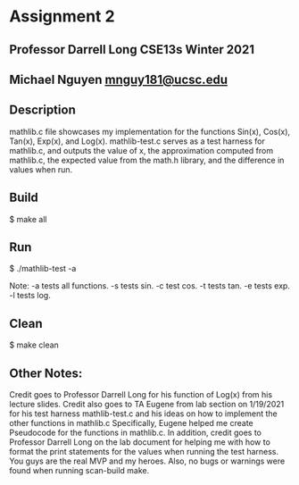 # Assignment 2
## Professor Darrell Long CSE13s Winter 2021
## Michael Nguyen mnguy181@ucsc.edu

## Description
mathlib.c file showcases my implementation for the functions Sin(x), Cos(x), Tan(x), Exp(x), and Log(x).
mathlib-test.c serves as a test harness for mathlib.c, and outputs the value of x, the approximation computed
from mathlib.c, the expected value from the math.h library, and the difference in values when run.

## Build
$ make all

## Run
$ ./mathlib-test -a

Note: -a tests all functions. -s tests sin. -c test cos. -t tests tan. -e tests exp. -l tests log.

## Clean
$ make clean

## Other Notes:
Credit goes to Professor Darrell Long for his function of Log(x) from his lecture slides. Credit also goes to
TA Eugene from lab section on 1/19/2021 for his test harness mathlib-test.c and his ideas on how to implement
the other functions in mathlib.c Specifically, Eugene helped me create Pseudocode for the functions in mathlib.c.
In addition, credit goes to Professor Darrell Long on the lab document for helping me with how to format
the print statements for the values when running the test harness. You guys are the real MVP and my heroes. Also,
no bugs or warnings were found when running scan-build make.
